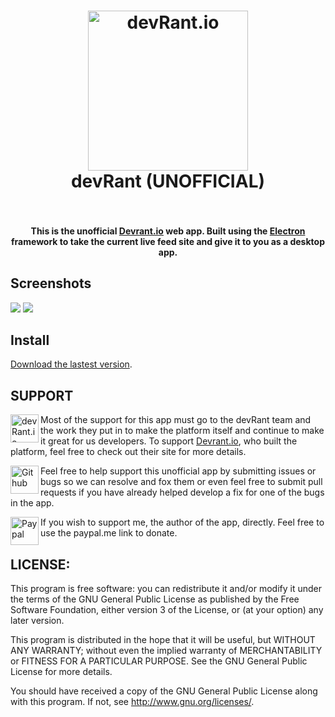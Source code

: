 <h1 align="center">
  <a href="https://devrant.io"><img alt='devRant.io' width='256' height='256' src="https://raw.githubusercontent.com/Meadowcottage/devRant.io/master/build/icon-512.png"></a>
  <br>
    devRant (UNOFFICIAL)
  <br>
  <br>
</h1>

<h4 align="center">This is the unofficial <a href="https://www.devrant.io/">Devrant.io</a> web app. Built using the <a href="http://electron.atom.io/">Electron</a> framework to take the current live feed site and give it to you as a desktop app.</h4>

## Screenshots

<tr>
    <td><img src="https://raw.githubusercontent.com/Meadowcottage/devRant.io/master/build/Screenshot-1.png"/></td>
    <td><img src="https://raw.githubusercontent.com/Meadowcottage/devRant.io/master/build/Screenshot-2.png"/></td>
</tr>

## Install

[Download the lastest version](https://github.com/Meadowcottage/Devrant.io/releases).

## SUPPORT

[<img width='45' height="45" align='left' alt='devRant.io' src="https://raw.githubusercontent.com/Meadowcottage/devRant.io/master/build/icon-512.png">](https://www.devrant.io/) Most of the support for this app must go to the devRant team and the work they put in to make the platform itself and continue to make it great for us developers. To support [Devrant.io](https://www.devrant.io/), who built the platform, feel free to check out their site for more details.

[<img width='45' height="45" align='left' alt='Github' src="https://upload.wikimedia.org/wikipedia/commons/9/91/Octicons-mark-github.svg">](https://github.com/Meadowcottage/Devrant.io) Feel free to help support this unofficial app by submitting issues or bugs so we can resolve and fox them or even feel free to submit pull requests if you have already helped develop a fix for one of the bugs in the app.

[<img width='45' height="45" align='left' alt='Paypal' src="https://upload.wikimedia.org/wikipedia/commons/5/53/PayPal_2014_logo.svg">](https://paypal.me/meadowcottage) If you wish to support me, the author of the app, directly. Feel free to use the paypal.me link to donate.

## LICENSE:

This program is free software: you can redistribute it and/or modify
it under the terms of the GNU General Public License as published by
the Free Software Foundation, either version 3 of the License, or
(at your option) any later version.

This program is distributed in the hope that it will be useful,
but WITHOUT ANY WARRANTY; without even the implied warranty of
MERCHANTABILITY or FITNESS FOR A PARTICULAR PURPOSE.  See the
GNU General Public License for more details.

You should have received a copy of the GNU General Public License
along with this program.  If not, see <http://www.gnu.org/licenses/>.
